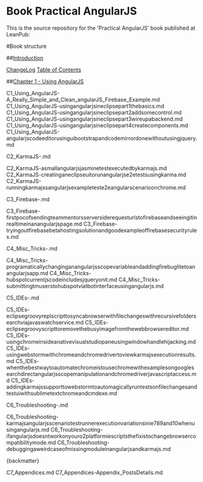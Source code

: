 Book Practical AngularJS
========================

This is the source repository for the 'Practical AngularJS' book published at LeanPub: 

#Book structure


##[Introduction](/manuscript/C0_Introduction-.md)

[ChangeLog](/manuscript/C0_Introduction-ChangeLog.md)
[Table of Contents](/manuscript/C0_Introduction-Table_of_contents.md)



##[Chapter 1 - Using AngularJS](/manuscript/C1_Using_AngularJS-.md)

C1_Using_AngularJS-A_Really_Simple_and_Clean_angularJS_Firebase_Example.md
C1_Using_AngularJS-usingangularjsineclipsepart1thebasics.md
C1_Using_AngularJS-usingangularjsineclipsepart2addsomecontrol.md
C1_Using_AngularJS-usingangularjsineclipsepart3wireupabackend.md
C1_Using_AngularJS-usingangularjsineclipsepart4createcomponents.md
C1_Using_AngularJS-angularjscodeeditorusinguibootstrapandcodemirrordonewithoutusingjquery.md

C2_KarmaJS-.md

C2_KarmaJS-asmallangularjsjasminetestexecutedbykarmajs.md
C2_KarmaJS-creatinganeclipseuitorunangularjse2etestsusingkarma.md
C2_KarmaJS-runningkarmajssangularjsexampleteste2eangularscenarioonchrome.md

C3_Firebase-.md

C3_Firebase-firstpocofsendingteammentorsserversiderequesturlstofirebaseandseeingitinrealtimeinanangularjspage.md
C3_Firebase-tryingoutfirebasebetahostingsolutionandgoodexampleoffirebasesecurityrules.md

C4_Misc_Tricks-.md

C4_Misc_Tricks-programaticallychanginganangularjsscopevariableandaddingfirebuglitetoanangularjsapp.md
C4_Misc_Tricks-hubspotcurrentjscodeincludesjqueryonit.md
C4_Misc_Tricks-submittingtmuserstohubspotviatbotinterfaceusingangularjs.md

C5_IDEs-.md

C5_IDEs-eclipsegroovyreplscripttosyncabrowserwithfilechangeswithrecursivefoldersearchviajavaswatchservice.md
C5_IDEs-eclipsegroovyscripttoremovethebusyimagefromthewebbrowsereditor.md
C5_IDEs-usingchromeinsideanativevisualstudiopaneusingwindowhandlehijacking.md
C5_IDEs-usingwebstormwithchromeandchromedrivertoviewkarmajsexecutionresults.md
C5_IDEs-whenthebestwaytoautomatechromeistousechromewithexamplesongooglesearchdirectangularjsscopemanipulationandchromedriverjavascriptaccess.md
C5_IDEs-addingkarmajssupporttowebstormtoautomagicallyruntestsonfilechangesandtestuiwithsublimetextchromeandcmdexe.md

C6_Troubleshooting-.md

C6_Troubleshooting-karmajsangularjsscenariotestrunnerexecutionvariationsinie789and10whenusingangularjs.md
C6_Troubleshooting-ifangularjsdoesntworkonyouro2platformiescriptsthefixistochangebrowsercompatibilitymode.md
C6_Troubleshooting-debuggingaweirdcaseofmissingmoduleinangularjsandkarmajs.md


{backmatter}

C7_Appendices.md
C7_Appendices-Appendix_PostsDetails.md
